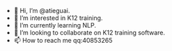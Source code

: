 - 👋 Hi, I’m @atieguai.
- 👀 I’m interested in K12 training.
- 🌱 I’m currently learning NLP.
- 💞️ I’m looking to collaborate on K12 training software.
- 📫 How to reach me qq:40853265

<!---
atieguai/atieguai is a ✨ special ✨ repository because its `README.md` (this file) appears on your GitHub profile.
You can click the Preview link to take a look at your changes.
--->
